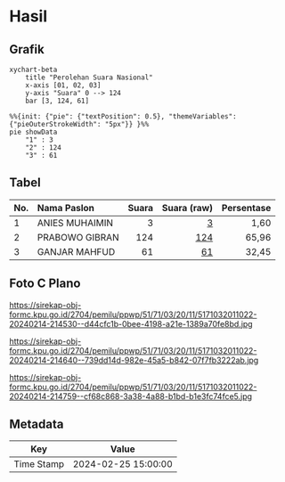 # Hasil

## Grafik

```mermaid
xychart-beta
    title "Perolehan Suara Nasional"
    x-axis [01, 02, 03]
    y-axis "Suara" 0 --> 124
    bar [3, 124, 61]
```

```mermaid
%%{init: {"pie": {"textPosition": 0.5}, "themeVariables": {"pieOuterStrokeWidth": "5px"}} }%%
pie showData
    "1" : 3
    "2" : 124
    "3" : 61
```

## Tabel

| No. | Nama Paslon    | Suara | Suara (raw) | Persentase |
|:--- |:-------------- | -----:| -----------:| ----------:|
| 1   | ANIES MUHAIMIN | 3     | [3][p-1]    | 1,60       |
| 2   | PRABOWO GIBRAN | 124   | [124][p-2]  | 65,96      |
| 3   | GANJAR MAHFUD  | 61    | [61][p-3]   | 32,45      |


[p-1]: https://github.com/gigit-pemilu/pemilu-2024/blob/main/pilpres/hitung-suara/sub/51-bali/sub/71-kota-denpasar/sub/03-denpasar-barat/sub/2011-padang-sambian-kaja/sub/022-tps/sub/paslon-1.txt
[p-2]: https://github.com/gigit-pemilu/pemilu-2024/blob/main/pilpres/hitung-suara/sub/51-bali/sub/71-kota-denpasar/sub/03-denpasar-barat/sub/2011-padang-sambian-kaja/sub/022-tps/sub/paslon-2.txt
[p-3]: https://github.com/gigit-pemilu/pemilu-2024/blob/main/pilpres/hitung-suara/sub/51-bali/sub/71-kota-denpasar/sub/03-denpasar-barat/sub/2011-padang-sambian-kaja/sub/022-tps/sub/paslon-3.txt

## Foto C Plano

https://sirekap-obj-formc.kpu.go.id/2704/pemilu/ppwp/51/71/03/20/11/5171032011022-20240214-214530--d44cfc1b-0bee-4198-a21e-1389a70fe8bd.jpg

https://sirekap-obj-formc.kpu.go.id/2704/pemilu/ppwp/51/71/03/20/11/5171032011022-20240214-214640--739dd14d-982e-45a5-b842-07f7fb3222ab.jpg

https://sirekap-obj-formc.kpu.go.id/2704/pemilu/ppwp/51/71/03/20/11/5171032011022-20240214-214759--cf68c868-3a38-4a88-b1bd-b1e3fc74fce5.jpg


## Metadata

| Key        | Value               |
| ---------- | ------------------- |
| Time Stamp | 2024-02-25 15:00:00 |



